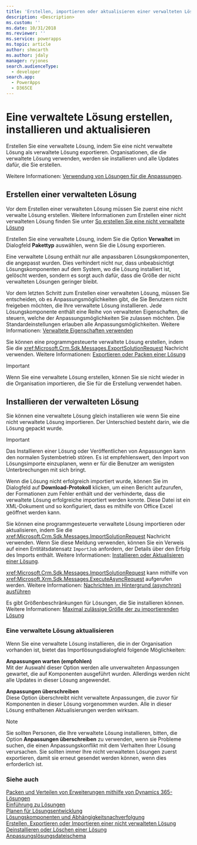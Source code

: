 ```yaml
---
title: 'Erstellen, importieren oder aktualisieren einer verwalteten Lösung (Common Data Service) | Microsoft Docs'
description: <Description>
ms.custom: ''
ms.date: 10/31/2018
ms.reviewer: ''
ms.service: powerapps
ms.topic: article
author: shmcarth
ms.author: jdaly
manager: ryjones
search.audienceType:
  - developer
search.app:
  - PowerApps
  - D365CE
---
```

# <a name="create-install-and-update-a-managed-solution"></a>Eine verwaltete Lösung erstellen, installieren und aktualisieren

Erstellen Sie eine verwaltete Lösung, indem Sie eine nicht verwaltete Lösung als verwaltete Lösung exportieren. Organisationen, die die verwaltete Lösung verwenden, werden sie installieren und alle Updates dafür, die Sie erstellen.  
  
 Weitere Informationen: [Verwendung von Lösungen für die Anpassungen](/dynamics365/customer-engagement/customize/use-solutions-for-your-customizations).  
  
<a name="BKMK_CreateManagedSolution"></a>   

## <a name="create-a-managed-solution"></a>Erstellen einer verwalteten Lösung  
 Vor dem Erstellen einer verwalteten Lösung müssen Sie zuerst eine nicht verwalte Lösung erstellen. Weitere Informationen zum Erstellen einer nicht verwalteten Lösung finden Sie unter [So erstellen Sie eine nicht verwaltete Lösung](create-export-import-unmanaged-solution.md#BKMK_CreateUnmanagedSolution)  
  
 Erstellen Sie eine verwaltete Lösung, indem Sie die Option **Verwaltet** im Dialogfeld **Pakettyp** auswählen, wenn Sie die Lösung exportieren.  
  
 Eine verwaltete Lösung enthält nur alle anpassbaren Lösungskomponenten, die angepasst wurden. Dies verhindert nicht nur, dass unbeabsichtigt Lösungskomponenten auf dem System, wo die Lösung installiert ist, gelöscht werden, sondern es sorgt auch dafür, dass die Größe der nicht verwalteten Lösungen geringer bleibt.  
  
 Vor dem letzten Schritt zum Erstellen einer verwalteten Lösung, müssen Sie entscheiden, ob es Anpassungsmöglichkeiten gibt, die Sie Benutzern nicht freigeben möchten, die Ihre verwaltete Lösung installieren. Jede Lösungskomponente enthält eine Reihe von verwalteten Eigenschaften, die steuern, welche der Anpassungsmöglichkeiten Sie zulassen möchten. Die Standardeinstellungen erlauben alle Anpassungsmöglichkeiten. Weitere Informationen: [Verwaltete Eigenschaften verwenden](use-managed-properties.md)  
  
 Sie können eine programmgesteuerte verwaltete Lösung erstellen, indem Sie die <xref:Microsoft.Crm.Sdk.Messages.ExportSolutionRequest> Nachricht verwenden. Weitere Informationen: [Exportieren oder Packen einer Lösung](work-solutions.md#BKMK_ExportPackageSolution)  
  
> [!IMPORTANT]
>  Wenn Sie eine verwaltete Lösung erstellen, können Sie sie nicht wieder in die Organisation importieren, die Sie für die Erstellung verwendet haben.  
  
<a name="BKMK_InstallManagedSolution"></a>   

## <a name="install-a-managed-solution"></a>Installieren der verwalteten Lösung  
 Sie können eine verwaltete Lösung gleich installieren wie wenn Sie eine nicht verwaltete Lösung importieren. Der Unterschied besteht darin, wie die Lösung gepackt wurde.  
  
> [!IMPORTANT]
>  Das Installieren einer Lösung oder Veröffentlichen von Anpassungen kann den normalen Systembetrieb stören. Es ist empfehlenswert, den Import von Lösungsimporte einzuplanen, wenn er für die Benutzer am wenigsten Unterbrechungen mit sich bringt.  
  
 Wenn die Lösung nicht erfolgreich importiert wurde, können Sie im Dialogfeld auf **Download-Protokoll** klicken, um einen Bericht aufzurufen, der Formationen zum Fehler enthält und der verhinderte, dass die verwaltete Lösung erfolgreiche importiert werden konnte. Diese Datei ist ein XML-Dokument und so konfiguriert, dass es mithilfe von Office Excel geöffnet werden kann.  
  
 Sie können eine programmgesteuerte verwaltete Lösung importieren oder aktualisieren, indem Sie die <xref:Microsoft.Crm.Sdk.Messages.ImportSolutionRequest> Nachricht verwenden. Wenn Sie diese Meldung verwenden, können Sie ein Verweis auf einen Entitätsdatensatz `ImportJob` anfordern, der Details über den Erfolg des Imports enthält. Weitere Informationen: [Installieren oder Aktualisieren einer Lösung](work-solutions.md#BKMK_InstallUpgradeSolution).  
  
 <xref:Microsoft.Crm.Sdk.Messages.ImportSolutionRequest> kann mithilfe von <xref:Microsoft.Xrm.Sdk.Messages.ExecuteAsyncRequest> aufgerufen werden. Weitere Informationen: [Nachrichten im Hintergrund (asynchron) ausführen](/dynamics365/customer-engagement/developer/org-service/use-messages-request-response-classes-execute-method#bkmk_executeasync)  
  
 Es gibt Größenbeschränkungen für Lösungen, die Sie installieren können. Weitere Informationen: [Maximal zulässige Größe der zu importierenden Lösung](create-export-import-unmanaged-solution.md#BKMK_MaxSizeOfSolution)  
  
<a name="BKMK_UpdateManagedSolution"></a>   

### <a name="update-a-managed-solution"></a>Eine verwaltete Lösung aktualisieren  
 Wenn Sie eine verwaltete Lösung installieren, die in der Organisation vorhanden ist, bietet das Importlösungsdialogfeld folgende Möglichkeiten:  
  
 **Anpassungen warten (empfohlen)**  
 Mit der Auswahl dieser Option werden alle unverwalteten Anpassungen gewartet, die auf Komponenten ausgeführt wurden. Allerdings werden nicht alle Updates in dieser Lösung angewendet.  
  
 **Anpassungen überschreiben**  
 Diese Option überschreibt nicht verwaltete Anpassungen, die zuvor für Komponenten in dieser Lösung vorgenommen wurden. Alle in dieser Lösung enthaltenen Aktualisierungen werden wirksam.  
  
> [!NOTE]
>  Sie sollten Personen, die Ihre verwaltete Lösung installieren, bitten, die Option **Anpassungen überschreiben** zu verwenden, wenn sie Probleme suchen, die einen Anpassungskonflikt mit dem Verhalten Ihrer Lösung verursachen. Sie sollten immer Ihre nicht verwalteten Lösungen zuerst exportieren, damit sie erneut gesendet werden können, wenn dies erforderlich ist.  
  
### <a name="see-also"></a>Siehe auch  
 [Packen und Verteilen von Erweiterungen mithilfe von Dynamics 365-Lösungen](/dynamics365/customer-engagement/developer/package-distribute-extensions-use-solutions)   
 [Einführung zu Lösungen](introduction-solutions.md)   
 [Planen für Lösungsentwicklung](/dynamics365/customer-engagement/developer/plan-solution-development)   
 [Lösungskomponenten und Abhängigkeitsnachverfolgung](dependency-tracking-solution-components.md)   
 [Erstellen, Exportieren oder Importieren einer nicht verwalteten Lösung](create-export-import-unmanaged-solution.md)   
 [Deinstallieren oder Löschen einer Lösung](uninstall-delete-solution.md)   
 [Anpassungslösungsdateischema](/dynamics365/customer-engagement/developer/customize-dev/customization-solutions-file-schema)